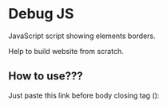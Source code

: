 # Debug JS
<p>JavaScript script showing elements borders.</p>
<p>Help to build website from scratch.</p>

<h2>How to use???</h2>
<p>Just paste this link before body closing tag (<code></body></code>):<p>

<p><code><script src="https://cholodymedia.github.io/debug/debug.js"></script></code></p>
